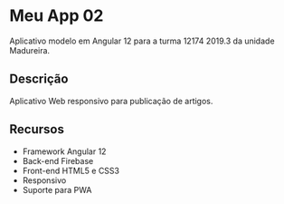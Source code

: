 # Meu App 02
Aplicativo modelo em Angular 12 para a turma 12174 2019.3 da unidade Madureira.

## Descrição

Aplicativo Web responsivo para publicação de artigos.

## Recursos

 - Framework Angular 12
 - Back-end Firebase
 - Front-end HTML5 e CSS3
 - Responsivo
 - Suporte para PWA
